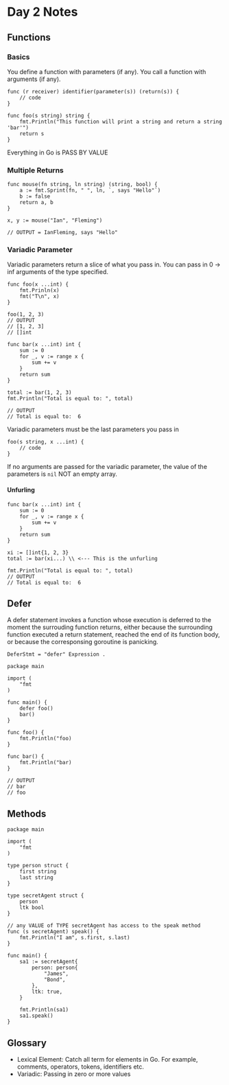 # Day 2 Notes
## Functions
### Basics
You define a function with parameters (if any). You call a function with arguments (if any).
    
    func (r receiver) identifier(parameter(s)) (return(s)) {
        // code
    }

    func foo(s string) string {
        fmt.Println("This function will print a string and return a string 'bar'")
        return s
    }

Everything in Go is PASS BY VALUE

### Multiple Returns
    func mouse(fn string, ln string) (string, bool) {
        a := fmt.Sprint(fn, " ", ln, `, says "Hello"`)
        b := false
        return a, b
    }

    x, y := mouse("Ian", "Fleming")
    
    // OUTPUT = IanFleming, says "Hello"

### Variadic Parameter
Variadic parameters return a slice of what you pass in. You can pass in 0 -> inf arguments of the type specified.  

    func foo(x ...int) {
        fmt.Prinln(x)
        fmt("T\n", x)
    }

    foo(1, 2, 3)
    // OUTPUT
    // [1, 2, 3]
    // []int

    func bar(x ...int) int {
        sum := 0
        for _, v := range x {
            sum += v
        }
        return sum
    }

    total := bar(1, 2, 3)
    fmt.Println("Total is equal to: ", total)
    
    // OUTPUT
    // Total is equal to:  6

Variadic parameters must be the last parameters you pass in

    foo(s string, x ...int) {
        // code
    }

If no arguments are passed for the variadic parameter, the value of the parameters is ```nil``` NOT an empty array. 

#### Unfurling
    func bar(x ...int) int {
        sum := 0
        for _, v := range x {
            sum += v
        }
        return sum
    }
    
    xi := []int{1, 2, 3}
    total := bar(xi...) \\ <--- This is the unfurling

    fmt.Println("Total is equal to: ", total)
    // OUTPUT
    // Total is equal to:  6

## Defer
A defer statement invokes a function whose execution is deferred to the moment the surrouding function returns, either because the surrounding function executed a return statement, reached the end of its function body, or because the corresponsing goroutine is panicking. 

```DeferStmt = "defer" Expression .```

    package main
    
    import (
        "fmt
    )

    func main() {
        defer foo()
        bar()
    }

    func foo() {
        fmt.Println("foo)
    }

    func bar() {
        fmt.Println("bar)
    }

    // OUTPUT
    // bar
    // foo

## Methods
    package main

    import (
        "fmt
    )

    type person struct {
        first string
        last string
    }

    type secretAgent struct {
        person
        ltk bool
    }

    // any VALUE of TYPE secretAgent has access to the speak method
    func (s secretAgent) speak() {
        fmt.Println("I am", s.first, s.last)
    }

    func main() {
        sa1 := secretAgent{
            person: person{
                "James",
                "Bond",
            },
            ltk: true,
        }

        fmt.Println(sa1)
        sa1.speak()
    }



## Glossary 
- Lexical Element: Catch all term for elements in Go. For example, comments, operators, tokens, identifiers etc. 
- Variadic: Passing in zero or more values
